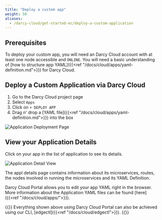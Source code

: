 ```yaml
---
title: "Deploy a custom app"
weight: 50
aliases:
  - /darcy-cloud/get-started-ec/deploy-a-custom-application
---
```


## Prerequisites

To deploy your custom app, you will need an Darcy Cloud account with at least one node accessible
and `ONLINE`. You will need a basic understanding
of [how to structure app YAML]({{<ref "/docs/cloud/apps/yaml-definition.md">}}) for Darcy Cloud.

## Deploy a Custom Application via Darcy Cloud

1. Go to the Darcy Cloud project page
2. Select `Apps`
3. Click on `+ DEPLOY APP`
4. Drag n' drop a [YAML file]({{<ref "/docs/cloud/apps/yaml-definition.md">}}) into the box

![Application Deployment Page](/images/cloud-deploy-demo.png)

## View your Application Details

Click on your app in the list of application to see its details.

![Application Detail View](/images/18done.png)

The appl details page contains information about its microservices, routes, the nodes
involved in running the microservices and its YAML Definition.

Darcy Cloud Portal allows you to edit your app YAML right in the browser. More information about the
Application YAML files can be found [here]({{<ref "/docs/cloud/apps/">}}).

{{<alert>}} Everything shown above using Darcy Cloud Portal can also be achieved using
our CLI, [edgectl]({{<ref "/docs/cloud/edgectl">}}).
{{</alert>}}
